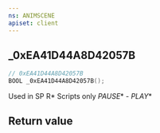 ```yaml
---
ns: ANIMSCENE
apiset: client
---
```

## _0xEA41D44A8D42057B

```c
// 0xEA41D44A8D42057B
BOOL _0xEA41D44A8D42057B();
```

Used in SP R* Scripts only
_PAUSE_* - _PLAY_*


## Return value

